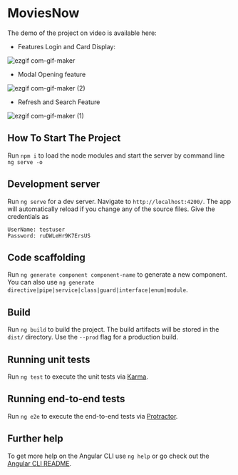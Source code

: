 # MoviesNow
The demo of the project on video is available here:
- Features Login and Card Display:

![ezgif com-gif-maker](https://user-images.githubusercontent.com/58136803/134806291-a6eb667f-3f99-4b16-8768-b2c26bb303dd.gif)

- Modal Opening feature

![ezgif com-gif-maker (2)](https://user-images.githubusercontent.com/58136803/134813119-047ea143-2dda-482e-b14b-632710837a69.gif)

- Refresh and Search Feature

![ezgif com-gif-maker (1)](https://user-images.githubusercontent.com/58136803/134813140-c294e9a8-e7ae-49e6-872a-6552af88b35f.gif)

## How To Start The Project

Run `npm i` to load the node modules and start the server by command line `ng serve -o`


## Development server

Run `ng serve` for a dev server. Navigate to `http://localhost:4200/`. The app will automatically reload if you change any of the source files.
Give the credentials as
```
UserName: testuser
Password: ruDWLeHr9K7ErsUS
```

## Code scaffolding

Run `ng generate component component-name` to generate a new component. You can also use `ng generate directive|pipe|service|class|guard|interface|enum|module`.

## Build

Run `ng build` to build the project. The build artifacts will be stored in the `dist/` directory. Use the `--prod` flag for a production build.



## Running unit tests

Run `ng test` to execute the unit tests via [Karma](https://karma-runner.github.io).

## Running end-to-end tests

Run `ng e2e` to execute the end-to-end tests via [Protractor](http://www.protractortest.org/).

## Further help

To get more help on the Angular CLI use `ng help` or go check out the [Angular CLI README](https://github.com/angular/angular-cli/blob/master/README.md).
